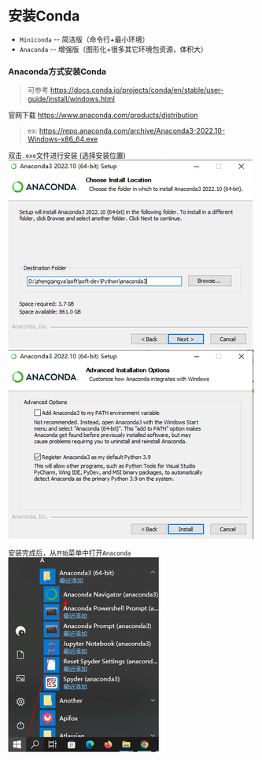# 安装Conda

- `Miniconda` -- 简洁版（命令行+最小环境）
- `Anaconda` -- 增强版（图形化+很多其它环境包资源，体积大）

### Anaconda方式安装Conda

> 可参考 https://docs.conda.io/projects/conda/en/stable/user-guide/install/windows.html

官网下载 https://www.anaconda.com/products/distribution

> ex: https://repo.anaconda.com/archive/Anaconda3-2022.10-Windows-x86_64.exe

双击`.exe`文件进行安装 (选择安装位置)
![img.png](images/conda-install-anaconda-01.png)
![img.png](images/conda-install-anaconda-02.png)

安装完成后，从`开始`菜单中打开`Anaconda`
![img.png](images/conda-install-anaconda-03.png)
